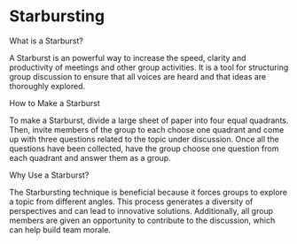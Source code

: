 # Starbursting



What is a Starburst?

A Starburst is an powerful way to increase the speed, clarity and productivity of meetings and other group activities. It is a tool for structuring group discussion to ensure that all voices are heard and that ideas are thoroughly explored. 

How to Make a Starburst

To make a Starburst, divide a large sheet of paper into four equal quadrants. Then, invite members of the group to each choose one quadrant and come up with three questions related to the topic under discussion. Once all the questions have been collected, have the group choose one question from each quadrant and answer them as a group. 

Why Use a Starburst?

The Starbursting technique is beneficial because it forces groups to explore a topic from different angles. This process generates a diversity of perspectives and can lead to innovative solutions. Additionally, all group members are given an opportunity to contribute to the discussion, which can help build team morale.